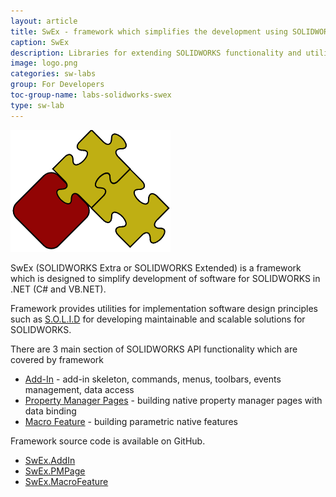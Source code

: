 ```yaml
---
layout: article
title: SwEx - framework which simplifies the development using SOLIDWORKS API
caption: SwEx
description: Libraries for extending SOLIDWORKS functionality and utilizing API
image: logo.png
categories: sw-labs
group: For Developers
toc-group-name: labs-solidworks-swex
type: sw-lab
---
```

![SwEx Framework](logo.png)

SwEx (SOLIDWORKS Extra or SOLIDWORKS Extended) is a framework which is designed to simplify development of software for SOLIDWORKS in .NET (C# and VB.NET).

Framework provides utilities for implementation software design principles such as [S.O.L.I.D](https://en.wikipedia.org/wiki/SOLID) for developing maintainable and scalable solutions for SOLIDWORKS.

There are 3 main section of SOLIDWORKS API functionality which are covered by framework

* [Add-In](add-in) - add-in skeleton, commands, menus, toolbars, events management, data access
* [Property Manager Pages](pmpage) - building native property manager pages with data binding
* [Macro Feature](macro-feature) - building parametric native features

Framework source code is available on GitHub.

* [SwEx.AddIn](https://github.com/codestackdev/swex-addin)
* [SwEx.PMPage](https://github.com/codestackdev/swex-pmpage)
* [SwEx.MacroFeature](https://github.com/codestackdev/swex-macrofeature)